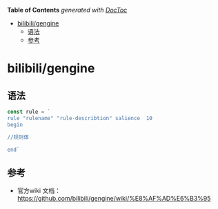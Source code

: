 <!-- START doctoc generated TOC please keep comment here to allow auto update -->
<!-- DON'T EDIT THIS SECTION, INSTEAD RE-RUN doctoc TO UPDATE -->
**Table of Contents**  *generated with [DocToc](https://github.com/thlorenz/doctoc)*

- [bilibili/gengine](#bilibiligengine)
  - [语法](#%E8%AF%AD%E6%B3%95)
  - [参考](#%E5%8F%82%E8%80%83)

<!-- END doctoc generated TOC please keep comment here to allow auto update -->

# bilibili/gengine



## 语法

```go
const rule = `
rule "rulename" "rule-describtion" salience  10
begin

//规则体

end`
```


## 参考

- 官方wiki 文档：https://github.com/bilibili/gengine/wiki/%E8%AF%AD%E6%B3%95